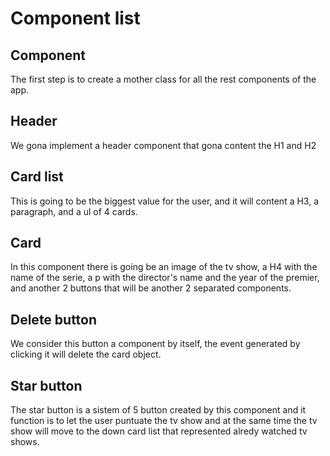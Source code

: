 # Component list

## Component

The first step is to create a mother class for all the rest components of the app.

## Header

We gona implement a header component that gona content the H1 and H2

## Card list

This is going to be the biggest value for the user, and it will content a H3, a paragraph, and a ul of 4 cards.

## Card

In this component there is going be an image of the tv show, a H4 with the name of the serie, a p with the director's name and the year of the premier, and another 2 buttons that will be another 2 separated components.

## Delete button

We consider this button a component by itself, the event generated by clicking it will delete the card object.

## Star button

The star button is a sistem of 5 button created by this component and it function is to let the user puntuate the tv show and at the same time the tv show will move to the down card list that represented alredy watched tv shows.
